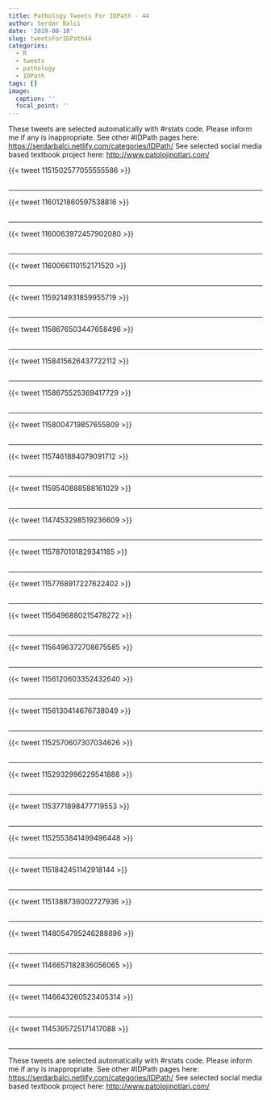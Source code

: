 ```yaml
---
title: Pathology Tweets For IDPath - 44
author: Serdar Balci
date: '2019-08-10'
slug: tweetsForIDPath44
categories:
  - R
  - tweets
  - pathology
  - IDPath
tags: []
image:
  caption: ''
  focal_point: ''
---
```



These tweets are selected automatically with #rstats code. Please inform me if any is inappropriate.
See other #IDPath pages here: https://serdarbalci.netlify.com/categories/IDPath/ 
See selected social media based textbook project here: http://www.patolojinotlari.com/

{{< tweet 1151502577055555586 >}}
<br>
<br>
<hr>
{{< tweet 1160121860597538816 >}}
<br>
<br>
<hr>
{{< tweet 1160063972457902080 >}}
<br>
<br>
<hr>
{{< tweet 1160066110152171520 >}}
<br>
<br>
<hr>
{{< tweet 1159214931859955719 >}}
<br>
<br>
<hr>
{{< tweet 1158676503447658496 >}}
<br>
<br>
<hr>
{{< tweet 1158415626437722112 >}}
<br>
<br>
<hr>
{{< tweet 1158675525369417729 >}}
<br>
<br>
<hr>
{{< tweet 1158004719857655809 >}}
<br>
<br>
<hr>
{{< tweet 1157461884079091712 >}}
<br>
<br>
<hr>
{{< tweet 1159540888588161029 >}}
<br>
<br>
<hr>
{{< tweet 1147453298519236609 >}}
<br>
<br>
<hr>
{{< tweet 1157870101829341185 >}}
<br>
<br>
<hr>
{{< tweet 1157768917227622402 >}}
<br>
<br>
<hr>
{{< tweet 1156496880215478272 >}}
<br>
<br>
<hr>
{{< tweet 1156496372708675585 >}}
<br>
<br>
<hr>
{{< tweet 1156120603352432640 >}}
<br>
<br>
<hr>
{{< tweet 1156130414676738049 >}}
<br>
<br>
<hr>
{{< tweet 1152570607307034626 >}}
<br>
<br>
<hr>
{{< tweet 1152932996229541888 >}}
<br>
<br>
<hr>
{{< tweet 1153771898477719553 >}}
<br>
<br>
<hr>
{{< tweet 1152553841499496448 >}}
<br>
<br>
<hr>
{{< tweet 1151842451142918144 >}}
<br>
<br>
<hr>
{{< tweet 1151388736002727936 >}}
<br>
<br>
<hr>
{{< tweet 1148054795246288896 >}}
<br>
<br>
<hr>
{{< tweet 1146657182836056065 >}}
<br>
<br>
<hr>
{{< tweet 1146643260523405314 >}}
<br>
<br>
<hr>
{{< tweet 1145395725171417088 >}}
<br>
<br>
<hr>


These tweets are selected automatically with #rstats code. Please inform me if any is inappropriate.
See other #IDPath pages here: https://serdarbalci.netlify.com/categories/IDPath/ 
See selected social media based textbook project here: http://www.patolojinotlari.com/
